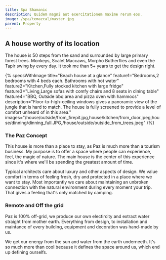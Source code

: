 ```yaml
---
title: Spa Shamanic
description: Quidem magni aut exercitationem maxime rerum eos.
image: /spa/temazcal/master.jpg
parent: Property
---
```


## A house worthy of its location

The house is 50 steps from the sand and surrounded by large primary forest trees. Monkeys, Scalet Maccaws, Morpho Butherflies and even the Tapir swing by every day. It took me than 5+ years to get the design right.

{% specsWithImage
    title="Beach house at a glance"
    feature1="Bedrooms,2 bedrooms with 4 beds each. Bathrooms with hot water"
    feature2="Kitchen,Fully stocked kitchen with large fridge"
    feature3="Living,Large sofas with comfy chairs and 8 seats in dining table"
    feature4="BBQ, Outside bbq area and pizza oven with hammocs"
    description="Floor-to-high-ceiling windows gives a panoramic view of the jungle that is hard to match. The house is fully screened to provide a level of comfort unheard of in this area."
    images="/house/outside/from_firepit.jpg,house/kitchen/from_door.jpeg,house/dinning/dinning_full.JPG,/house/outside/outside_from_trees.jpeg" /%}

### The Paz Concept

This house is more than a place to stay, as Paz is much more than a tourism business. My purpose is to offer a space where people can experience, feel, the magic of nature. The main house is the center of this experience since it's where we'll be spending the greatest amount of time.

Typical architects care about luxury and other aspects of design. We value comfort in terms of feeling fresh, dry and protected in a place where we want to stay. Most importantly we care about maintaining an unbroken connection with the natural environment during every moment your trip. That gives a feeling that's only matched by camping.

### Remote and Off the grid

Paz is 100% off-grid, we produce our own electircity and extract water straight from mother earth. Everything from design, to installation and maintance of every building, equipment and decoration was hand-made by us.

We get our energy from the sun and water from the earth underneeth. It's so much more than cool because it defines the space around us, which end up defining ourselfs.
